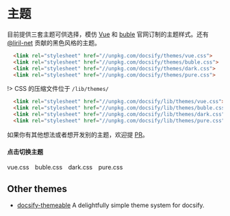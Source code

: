 # 主题

目前提供三套主题可供选择，模仿 [Vue](//vuejs.org) 和 [buble](//buble.surge.sh) 官网订制的主题样式。还有 [@liril-net](https://github.com/liril-net) 贡献的黑色风格的主题。

```html
  <link rel="stylesheet" href="//unpkg.com/docsify/themes/vue.css">
  <link rel="stylesheet" href="//unpkg.com/docsify/themes/buble.css">
  <link rel="stylesheet" href="//unpkg.com/docsify/themes/dark.css">
  <link rel="stylesheet" href="//unpkg.com/docsify/themes/pure.css">
```

!> CSS 的压缩文件位于 `/lib/themes/`

```html
  <link rel="stylesheet" href="//unpkg.com/docsify/lib/themes/vue.css">
  <link rel="stylesheet" href="//unpkg.com/docsify/lib/themes/buble.css">
  <link rel="stylesheet" href="//unpkg.com/docsify/lib/themes/dark.css">
  <link rel="stylesheet" href="//unpkg.com/docsify/lib/themes/pure.css">
```

如果你有其他想法或者想开发别的主题，欢迎提 [PR](https://github.com/docsifyjs/docsify/pulls)。

#### 点击切换主题


<div class="demo-theme-preview">
  <a data-theme="vue">vue.css</a>
  <a data-theme="buble">buble.css</a>
  <a data-theme="dark">dark.css</a>
  <a data-theme="pure">pure.css</a>
</div>


<style>
  .demo-theme-preview a {
    padding-right: 10px;
  }

  .demo-theme-preview a:hover {
    text-decoration: underline;
    cursor: pointer;
  }
</style>

<script>
  var preview = Docsify.dom.find('.demo-theme-preview');
  var themes = Docsify.dom.findAll('[rel="stylesheet"]');

  preview.onclick = function (e) {
    var title = e.target.getAttribute('data-theme')

    themes.forEach(function (theme) {
      theme.disabled = theme.title !== title
    });
  };
</script>


## Other themes

- [docsify-themeable](https://jhildenbiddle.github.io/docsify-themeable/#/) A delightfully simple theme system for docsify.
